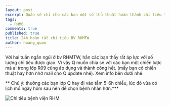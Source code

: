 ```yaml
---
layout: post
excerpt: Quân sẽ chỉ cho các bạn một số thủ thuật hoàn thành chỉ tiêu tại bệnh viện RHM TW
tags: 
  - RHM6
comments: true
published: true
title: 24h hoàn tất chỉ tiêu BV RHMTW
author: hoang_quan
---
```


Với hai tuần ngắn ngủi ở bv RHMTW, hẳn các bạn thấy rất áp lực với số lượng chỉ tiêu được giao.
Vì vậy Q muốn chia sẻ với các bạn một chiến lược mà ai trong lớp R09 cũng áp dụng và thành công hết.
(mấy bạn có chiến thuật hay hơn nhớ mail cho Q update nhé).
Xem info bên dưới nhé.
 
** Chú ý: thường các bạn lớp Q hay đi vào tầm 5-6h chiều, lúc đó vừa có lịch mổ ngày hôm sau nên dễ chọn bệnh nhân hơn.***

![Chỉ tiêu bệnh viện RHM]({{site.baseurl}}/images/posts/BA%20RHMTW.jpg)
